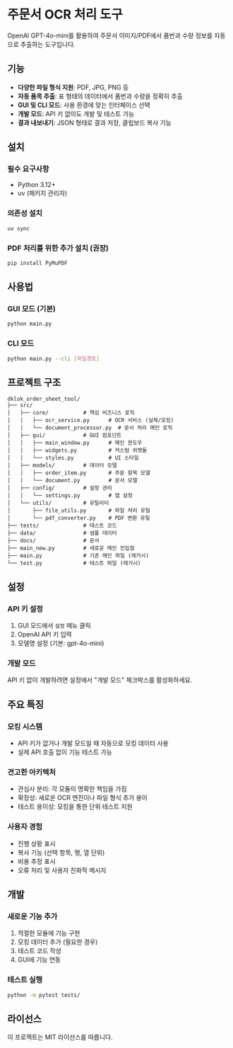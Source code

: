 # 주문서 OCR 처리 도구

OpenAI GPT-4o-mini를 활용하여 주문서 이미지/PDF에서 품번과 수량 정보를 자동으로 추출하는 도구입니다.

## 기능

- **다양한 파일 형식 지원**: PDF, JPG, PNG 등
- **자동 품목 추출**: 표 형태의 데이터에서 품번과 수량을 정확히 추출
- **GUI 및 CLI 모드**: 사용 환경에 맞는 인터페이스 선택
- **개발 모드**: API 키 없이도 개발 및 테스트 가능
- **결과 내보내기**: JSON 형태로 결과 저장, 클립보드 복사 기능

## 설치

### 필수 요구사항
- Python 3.12+
- uv (패키지 관리자)

### 의존성 설치
```bash
uv sync
```

### PDF 처리를 위한 추가 설치 (권장)
```bash
pip install PyMuPDF
```

## 사용법

### GUI 모드 (기본)
```bash
python main.py
```

### CLI 모드
```bash
python main.py --cli [파일경로]
```

## 프로젝트 구조

```
dklok_order_sheet_tool/
├── src/
│   ├── core/           # 핵심 비즈니스 로직
│   │   ├── ocr_service.py      # OCR 서비스 (실제/모킹)
│   │   └── document_processor.py  # 문서 처리 메인 로직
│   ├── gui/            # GUI 컴포넌트
│   │   ├── main_window.py      # 메인 윈도우
│   │   ├── widgets.py          # 커스텀 위젯들
│   │   └── styles.py           # UI 스타일
│   ├── models/         # 데이터 모델
│   │   ├── order_item.py       # 주문 항목 모델
│   │   └── document.py         # 문서 모델
│   ├── config/         # 설정 관리
│   │   └── settings.py         # 앱 설정
│   └── utils/          # 유틸리티
│       ├── file_utils.py       # 파일 처리 유틸
│       └── pdf_converter.py    # PDF 변환 유틸
├── tests/              # 테스트 코드
├── data/               # 샘플 데이터
├── docs/               # 문서
├── main_new.py         # 새로운 메인 진입점
├── main.py             # 기존 메인 파일 (레거시)
└── test.py             # 테스트 파일 (레거시)
```

## 설정

### API 키 설정
1. GUI 모드에서 `설정` 메뉴 클릭
2. OpenAI API 키 입력
3. 모델명 설정 (기본: gpt-4o-mini)

### 개발 모드
API 키 없이 개발하려면 설정에서 "개발 모드" 체크박스를 활성화하세요.

## 주요 특징

### 모킹 시스템
- API 키가 없거나 개발 모드일 때 자동으로 모킹 데이터 사용
- 실제 API 호출 없이 기능 테스트 가능

### 견고한 아키텍처
- 관심사 분리: 각 모듈이 명확한 책임을 가짐
- 확장성: 새로운 OCR 엔진이나 파일 형식 추가 용이
- 테스트 용이성: 모킹을 통한 단위 테스트 지원

### 사용자 경험
- 진행 상황 표시
- 복사 기능 (선택 항목, 행, 열 단위)
- 비용 추정 표시
- 오류 처리 및 사용자 친화적 메시지

## 개발

### 새로운 기능 추가
1. 적절한 모듈에 기능 구현
2. 모킹 데이터 추가 (필요한 경우)
3. 테스트 코드 작성
4. GUI에 기능 연동

### 테스트 실행
```bash
python -m pytest tests/
```

## 라이선스

이 프로젝트는 MIT 라이선스를 따릅니다.